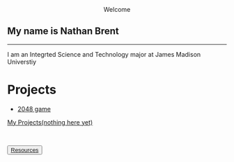 <center> Welcome </center>

## My name is Nathan Brent 
---
I am an Integrted Science and Technology major at James Madison Universtiy

# Projects

 - [2048 game](https://github.com/brentnm/2048_phthon)

[My Projects(nothing here yet)](https://www.youtube.com/watch?v=dQw4w9WgXcQ&ab_channel=RickAstleyVEVO)  

<p>&nbsp;</p>

<button type="button" name="button" class="btn-blue">[Resources](https://brentnm.github.io/)</button>
